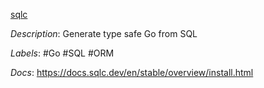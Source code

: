 [sqlc](https://github.com/kyleconroy/sqlc)

*Description*: Generate type safe Go from SQL

*Labels*: #Go #SQL #ORM

*Docs*: https://docs.sqlc.dev/en/stable/overview/install.html
